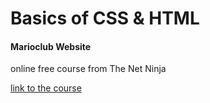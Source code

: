 # Basics of  CSS & HTML

#### Marioclub Website

online free course from The Net Ninja

[link to the course](https://www.youtube.com/watch?v=hu-q2zYwEYs)
